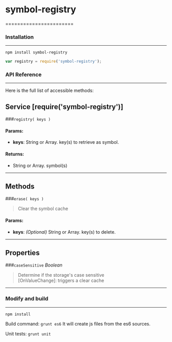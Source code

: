 # symbol-registry 
=======================

### Installation
------------

`npm install symbol-registry`  

````javascript
var registry = require('symbol-registry');
````

### API Reference
------------

Here is the full list of accessible methods:

## Service **[require('symbol-registry')]**

###`registry( keys )`

#### Params:
 - **keys**: String or Array. key(s) to retrieve as symbol.  

#### Returns:
 - String or Array. symbol(s)

---

## Methods

###`erase( keys )`

> Clear the symbol cache
#### Params:
 - **keys**: *(Optional)* String or Array. key(s) to delete.  

---

## Properties

###`caseSensitive`
*Boolean*

> Determine if the storage's case sensitive  
> [OnValueChange]: triggers a clear cache

---

### Modify and build
--------------------

`npm install`

Build command: `grunt es6`
It will create js files from the es6 sources.

Unit tests: `grunt unit`

